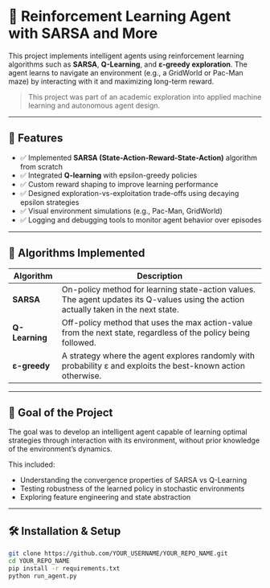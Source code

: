 # 🧠 Reinforcement Learning Agent with SARSA and More

This project implements intelligent agents using reinforcement learning algorithms such as **SARSA**, **Q-Learning**, and **ε-greedy exploration**. The agent learns to navigate an environment (e.g., a GridWorld or Pac-Man maze) by interacting with it and maximizing long-term reward.

> This project was part of an academic exploration into applied machine learning and autonomous agent design.

---

## 📌 Features

- ✅ Implemented **SARSA (State-Action-Reward-State-Action)** algorithm from scratch
- ✅ Integrated **Q-learning** with epsilon-greedy policies
- ✅ Custom reward shaping to improve learning performance
- ✅ Designed exploration-vs-exploitation trade-offs using decaying epsilon strategies
- ✅ Visual environment simulations (e.g., Pac-Man, GridWorld)
- ✅ Logging and debugging tools to monitor agent behavior over episodes

---

## 🧠 Algorithms Implemented

| Algorithm | Description |
|----------|-------------|
| **SARSA** | On-policy method for learning state-action values. The agent updates its Q-values using the action actually taken in the next state. |
| **Q-Learning** | Off-policy method that uses the max action-value from the next state, regardless of the policy being followed. |
| **ε-greedy** | A strategy where the agent explores randomly with probability ε and exploits the best-known action otherwise. |

---

## 🎯 Goal of the Project

The goal was to develop an intelligent agent capable of learning optimal strategies through interaction with its environment, without prior knowledge of the environment’s dynamics.

This included:
- Understanding the convergence properties of SARSA vs Q-Learning
- Testing robustness of the learned policy in stochastic environments
- Exploring feature engineering and state abstraction

---

## 🛠️ Installation & Setup

```bash
git clone https://github.com/YOUR_USERNAME/YOUR_REPO_NAME.git
cd YOUR_REPO_NAME
pip install -r requirements.txt
python run_agent.py
